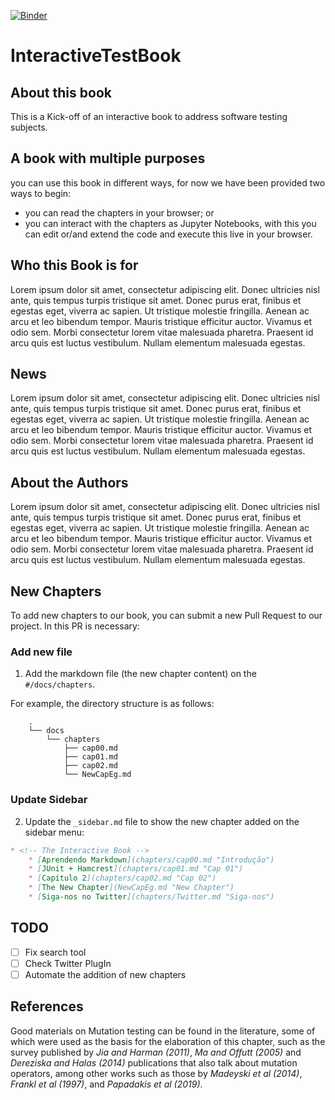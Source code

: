 [![Binder](https://mybinder.org/badge_logo.svg)](https://mybinder.org/v2/gh/ViniciusSiqueira54/InteractiveTestBook/master)

# InteractiveTestBook

## About this book

This is a Kick-off of an interactive book to address software testing subjects.

## A book with multiple purposes
you can use this book in different ways, for now we have been provided two ways to begin:
* you can read the chapters in your browser; or
* you can interact with the chapters as Jupyter Notebooks, with this you can edit or/and extend the code and execute this live in your browser.

## Who this Book is for
Lorem ipsum dolor sit amet, consectetur adipiscing elit. Donec ultricies nisl ante, quis tempus turpis tristique sit amet. Donec purus erat, finibus et egestas eget, viverra ac sapien. Ut tristique molestie fringilla. Aenean ac arcu et leo bibendum tempor. Mauris tristique efficitur auctor. Vivamus et odio sem. Morbi consectetur lorem vitae malesuada pharetra. Praesent id arcu quis est luctus vestibulum. Nullam elementum malesuada egestas.

## News
Lorem ipsum dolor sit amet, consectetur adipiscing elit. Donec ultricies nisl ante, quis tempus turpis tristique sit amet. Donec purus erat, finibus et egestas eget, viverra ac sapien. Ut tristique molestie fringilla. Aenean ac arcu et leo bibendum tempor. Mauris tristique efficitur auctor. Vivamus et odio sem. Morbi consectetur lorem vitae malesuada pharetra. Praesent id arcu quis est luctus vestibulum. Nullam elementum malesuada egestas.

## About the Authors
Lorem ipsum dolor sit amet, consectetur adipiscing elit. Donec ultricies nisl ante, quis tempus turpis tristique sit amet. Donec purus erat, finibus et egestas eget, viverra ac sapien. Ut tristique molestie fringilla. Aenean ac arcu et leo bibendum tempor. Mauris tristique efficitur auctor. Vivamus et odio sem. Morbi consectetur lorem vitae malesuada pharetra. Praesent id arcu quis est luctus vestibulum. Nullam elementum malesuada egestas.

## New Chapters

To add new chapters to our book, you can submit a new Pull Request to our project. In this PR is necessary:

### Add new file

1. Add the markdown file (the new chapter content) on the `#/docs/chapters`.

For example, the directory structure is as follows:

```text
	.
	└── docs
	    └── chapters
	        ├── cap00.md
	        ├── cap01.md
	        ├── cap02.md
	        └── NewCapEg.md
```

### Update Sidebar

2. Update the `_sidebar.md` file to show the new chapter added on the sidebar menu:

```markdown
* <!-- The Interactive Book -->
    * [Aprendendo Markdown](chapters/cap00.md "Introdução")
    * [JUnit + Hamcrest](chapters/cap01.md "Cap 01")
    * [Capítulo 2](chapters/cap02.md "Cap 02")
    * [The New Chapter](NewCapEg.md "New Chapter")
    * [Siga-nos no Twitter](chapters/Twitter.md "Siga-nos")
```


## TODO

- [ ] Fix search tool
- [ ] Check Twitter PlugIn
- [ ] Automate the addition of new chapters

## References

Good materials on Mutation testing can be found in the literature, some of which were used as the basis for the elaboration of this chapter, such as the survey published by <cite data-cite="5487526">Jia and Harman (2011)</cite>, <cite data-cite="ma2005description">Ma and Offutt (2005)</cite> and <cite data-cite="6825653">Dereziska and Halas (2014)</cite> publications that also talk about mutation operators, among other works such as those by <cite data-cite="6613487">Madeyski et al (2014)</cite>, <cite data-cite="frankl1997all">Frankl et al (1997)</cite>, and <cite data-cite="papadakis2019chapter">Papadakis et al (2019)</cite>.
